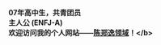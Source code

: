 <b>07年高中生，共青团员</b>  
<b>主人公 (ENFJ-A)</b>  
<b>欢迎访问我的个人网站——[陈郑逸领域](https://fujianprovince.github.io/ "https://fujianprovince.github.io/")！</b>  
